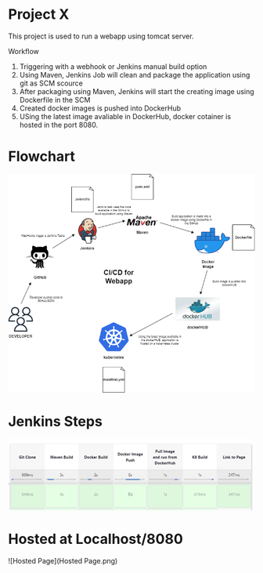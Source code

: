 # Project X

This project is used to run a webapp using tomcat server.

Workflow

1. Triggering with a webhook or Jenkins manual build option
2. Using Maven, Jenkins Job will clean and package the application using git as SCM scource
3. After packaging using Maven, Jenkins will start the creating image using Dockerfile in the SCM
4. Created docker images is pushed into DockerHub
5. USing the latest image avaliable in DockerHub, docker cotainer is hosted in the port 8080.

# Flowchart

![Work Flow](webapp.drawio.png)

# Jenkins Steps

![Jenkins Steps](Jenkins_Workflow.png)

# Hosted at Localhost/8080

![Hosted Page](Hosted Page.png)
